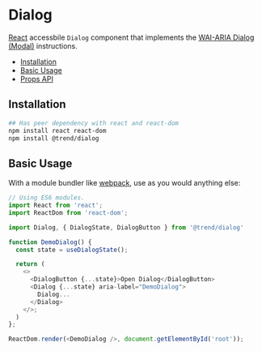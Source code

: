 # Dialog

[React](https://reactjs.org/) accessbile `Dialog` component that implements the [WAI-ARIA Dialog (Modal)](https://www.w3.org/TR/wai-aria-practices/#dialog_modal) instructions.

* [Installation](#installation)
* [Basic Usage](#usage)
* [Props API](#props)

## <a name="installation"></a> Installation

```bash
## Has peer dependency with react and react-dom
npm install react react-dom
npm install @trend/dialog
```

## <a name="usage"></a> Basic Usage

With a module bundler like [webpack](https://webpack.js.org/), use as you would anything else:

```javascript
// Using ES6 modules.
import React from 'react';
import ReactDom from 'react-dom';

import Dialog, { DialogState, DialogButton } from '@trend/dialog'

function DemoDialog() {
  const state = useDialogState();

  return (
    <>
      <DialogButton {...state}>Open Dialog</DialogButton>
      <Dialog {...state} aria-label="DemoDialog">
        Dialog...
      </Dialog>
    </>;
  )
};

ReactDom.render(<DemoDialog />, document.getElementById('root'));
```
